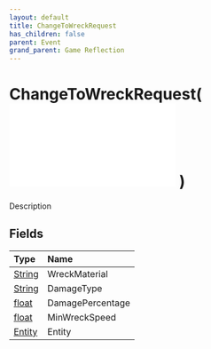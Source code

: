 ```yaml
---
layout: default
title: ChangeToWreckRequest
has_children: false
parent: Event
grand_parent: Game Reflection
---
```

# ChangeToWreckRequest( ![ EntityEventBase ](/game-reflection/events/entity_event_base.md) )
Description 

## Fields
| Type | Name |
|:-------------|:--------------|
| [String](/game-reflection/components/string.md) | WreckMaterial |
| [String](/game-reflection/components/string.md) | DamageType |
| [float](/game-reflection/components/float.md) | DamagePercentage |
| [float](/game-reflection/components/float.md) | MinWreckSpeed |
| [Entity](/game-reflection/classes/entity.md) | Entity |
